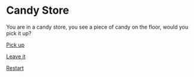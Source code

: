 # Candy Store

You are in a candy store, you see a piece of candy on the floor, would you pick it up?

[Pick up](arrest1.md)

[Leave it](arrest2.md)

[Restart](../README.md)
